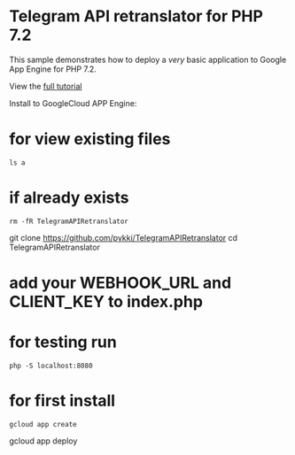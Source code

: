 # Telegram API retranslator for PHP 7.2

This sample demonstrates how to deploy a *very* basic application to Google
App Engine for PHP 7.2.

View the [full tutorial](https://cloud.google.com/appengine/docs/standard/php7/quickstart)

Install to GoogleCloud APP Engine:

# for view existing files
	ls a
# if already exists
	rm -fR TelegramAPIRetranslator
git clone https://github.com/pykki/TelegramAPIRetranslator
cd TelegramAPIRetranslator
# add your WEBHOOK_URL and CLIENT_KEY to index.php
# for testing run
	php -S localhost:8080
# for first install
	gcloud app create
gcloud app deploy

